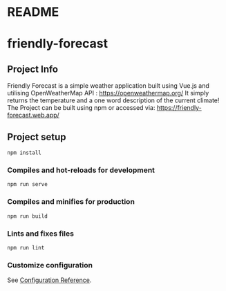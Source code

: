 # README
# friendly-forecast 
## Project Info
Friendly Forecast is a simple weather application built using Vue.js and utilising OpenWeatherMap API : https://openweathermap.org/
It simply returns the temperature and a one word description of the current climate!
The Project can be built using npm or accessed via: https://friendly-forecast.web.app/
## Project setup
```
npm install
```

### Compiles and hot-reloads for development
```
npm run serve
```

### Compiles and minifies for production
```
npm run build
```

### Lints and fixes files
```
npm run lint
```

### Customize configuration
See [Configuration Reference](https://cli.vuejs.org/config/).
